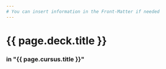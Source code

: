 ```yaml
---
# You can insert information in the Front-Matter if needed
---
```


# {{ page.deck.title }}

### in "{{ page.cursus.title }}"
